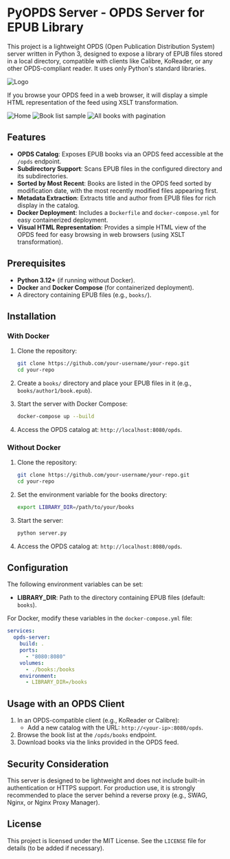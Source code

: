 # PyOPDS Server - OPDS Server for EPUB Library

This project is a lightweight OPDS (Open Publication Distribution System) server written in Python 3, designed to expose a library of EPUB files stored in a local directory, compatible with clients like Calibre, KoReader, or any other OPDS-compliant reader. It uses only Python's standard libraries.

![Logo](./preview/ereader.jpeg)

If you browse your OPDS feed in a web browser, it will display a simple HTML representation of the feed using XSLT transformation.

![Home](./preview/preview.png)
![Book list sample](./preview/preview2.png)
![All books with pagination](./preview/preview3.png)

## Features

- **OPDS Catalog**: Exposes EPUB books via an OPDS feed accessible at the `/opds` endpoint.
- **Subdirectory Support**: Scans EPUB files in the configured directory and its subdirectories.
- **Sorted by Most Recent**: Books are listed in the OPDS feed sorted by modification date, with the most recently modified files appearing first.
- **Metadata Extraction**: Extracts title and author from EPUB files for rich display in the catalog.
- **Docker Deployment**: Includes a `Dockerfile` and `docker-compose.yml` for easy containerized deployment.
- **Visual HTML Representation**: Provides a simple HTML view of the OPDS feed for easy browsing in web browsers (using XSLT transformation).

## Prerequisites

- **Python 3.12+** (if running without Docker).
- **Docker** and **Docker Compose** (for containerized deployment).
- A directory containing EPUB files (e.g., `books/`).

## Installation

### With Docker

1. Clone the repository:

   ```bash
   git clone https://github.com/your-username/your-repo.git
   cd your-repo
   ```

2. Create a `books/` directory and place your EPUB files in it (e.g., `books/author1/book.epub`).
3. Start the server with Docker Compose:

   ```bash
   docker-compose up --build
   ```

4. Access the OPDS catalog at: `http://localhost:8080/opds`.

### Without Docker

1. Clone the repository:

   ```bash
   git clone https://github.com/your-username/your-repo.git
   cd your-repo
   ```

2. Set the environment variable for the books directory:

   ```bash
   export LIBRARY_DIR=/path/to/your/books
   ```

3. Start the server:

   ```bash
   python server.py
   ```

4. Access the OPDS catalog at: `http://localhost:8080/opds`.

## Configuration

The following environment variables can be set:

- **LIBRARY_DIR**: Path to the directory containing EPUB files (default: `books`).

For Docker, modify these variables in the `docker-compose.yml` file:

```yaml
services:
  opds-server:
    build: .
    ports:
      - "8080:8080"
    volumes:
      - ./books:/books
    environment:
      - LIBRARY_DIR=/books
```

## Usage with an OPDS Client

1. In an OPDS-compatible client (e.g., KoReader or Calibre):
   - Add a new catalog with the URL: `http://<your-ip>:8080/opds`.
2. Browse the book list at the `/opds/books` endpoint.
3. Download books via the links provided in the OPDS feed.

## Security Consideration

This server is designed to be lightweight and does not include built-in authentication or HTTPS support. For production use, it is strongly recommended to place the server behind a reverse proxy (e.g., SWAG, Nginx, or Nginx Proxy Manager).

## License

This project is licensed under the MIT License. See the `LICENSE` file for details (to be added if necessary).
